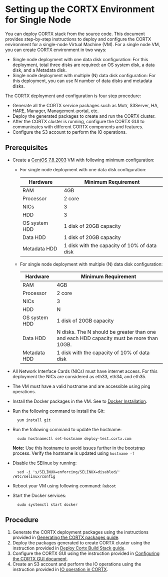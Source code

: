 # Setting up the CORTX Environment for Single Node

You can deploy CORTX stack from the source code. This document provides step-by-step instructions to deploy and configure the CORTX environment for a single-node Virtual Machine (VM).
For a single node VM, you can create CORTX environment in two ways:

-   Single node deployment with one data disk configuration: For this deployment, total three disks are required: an OS system disk, a data disk, and a Metadata disk.
-   Single node deployment with multiple (N) data disk configuration: For this deployment, you can use N number of data disks and metadata disks.

The CORTX deployment and configuration is four step procedure:

-   Generate all the CORTX service packages such as Motr, S3Server, HA, HARE, Manager, Management-portal, etc.
-   Deploy the generated packages to create and run the CORTX cluster.
-   After the CORTX cluster is running, configure the CORTX GUI to communicates with different CORTX components and features.
-   Configure the S3 account to perform the IO operations.

## Prerequisites

-   Create a [CentOS 7.8.2003](http://repos-va.psychz.net/centos/7.8.2003/isos/x86_64/) VM with following minimum configuration:

    - For single node deployment with one data disk configuration:

        | Hardware         | Minimum Requirement                          |
        |------------------|----------------------------------------------|
        |  RAM             | 4GB                                          |
        |  Processor       | 2 core                                       |
        |  NICs            | 3                                           |
        | HDD                | 3                                           |
        |  OS system HDD   | 1 disk of 20GB capacity                      |
        |  Data HDD        | 1 disk of 20GB capacity                      |
        |  Metadata HDD    | 1 disk with the capacity of 10% of data disk |

    - For single node deployment with multiple (N) data disk configuration:

        | Hardware                | Minimum Requirement                                                                              |
        |-------------------------|--------------------------------------------------------------------------------------------------|
        |  RAM                    | 4GB                                                                                              |
        |  Processor              | 2 core                                                                                           |
        |  NICs                   |  3                                                                                               |
        | HDD                       |  N                                                                                               |
        |  OS system HDD          | 1 disk of 20GB capacity                                                                          |
        |  Data HDD               | N disks. The N should be greater than one and each HDD capacity must be more than 10GB. |
        |  Metadata HDD           | 1 disk with the capacity of 10% of data disk                                                     |

-   All Network Interface Cards (NICs) must have internet access. For this deployment the NICs are considered as eth33, eth34, and eth35.
-   The VM must have a valid hostname and are accessible using ping operations.
-   Install the Docker packages in the VM. See to [Docker Installation](https://docs.docker.com/engine/install/centos/).
-   Run the following command to install the Git:
    ```
      yum install git
    ```
-   Run the following command to update the hostname:  
    ```
      sudo hostnamectl set-hostname deploy-test.cortx.com
    ```
      **Note:**  Use this hostname to avoid issues further in the bootstrap process. Verify the hostname is updated using  `hostname -f`

-   Disable the SElinux by running:    
    ```
      sed -i 's/SELINUX=enforcing/SELINUX=disabled/' /etc/selinux/config
    ```
-   Reboot your VM using following command: `Reboot`
-   Start the Docker services:
    
    ```
      sudo systemctl start docker
    ```

## Procedure

1. Generate the CORTX deployment packages using the instructions provided in [Generating the CORTX packages guide](https://github.com/TechWriter-Mayur/cortx/blob/CORTX-Community-Build-Release/doc/Deploy-Cortx-Build-Stack.md).
2. Deploy the packages generated to create CORTX cluster using the instruction provided in [Deploy Cortx Build Stack guide](https://github.com/TechWriter-Mayur/cortx/blob/CORTX-Community-Build-Release/doc/ProvisionReleaseBuild.md).
3. Configure the CORTX GUI using the instruction provided in [Configuring the CORTX GUI document](https://github.com/TechWriter-Mayur/cortx/blob/CORTX-Community-Build-Release/doc/Preboarding_and_Onboarding.rst).
4. Create an S3 account and perform the IO operations using the instruction provided in [IO operation in CORTX](https://github.com/TechWriter-Mayur/cortx/blob/CORTX-Community-Build-Release/doc/Performing_IO_Operations_Using_S3Client.rst).
